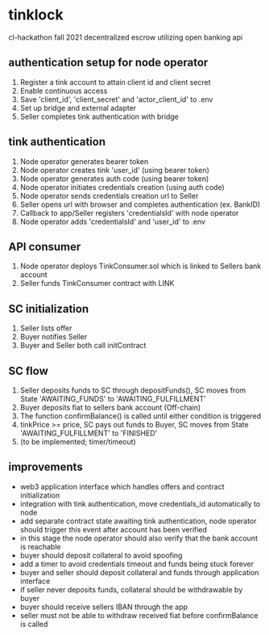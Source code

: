 
# tinklock
cl-hackathon fall 2021 
decentralized escrow utilizing open banking api



## authentication setup for node operator

1. Register a tink account to attain client id and client secret
2. Enable continuous access
3. Save 'client_id', 'client_secret' and 'actor_client_id' to .env
4. Set up bridge and external adapter
5. Seller completes tink authentication with bridge

## tink authentication

1. Node operator generates bearer token
2. Node operator creates tink 'user_id' (using bearer token)
3. Node operator generates auth code (using bearer token)
4. Node operator initiates credentials creation (using auth code)
5. Node operator sends credentials creation url to Seller
6. Seller opens url with browser and completes authentication (ex. BankID)
7. Callback to app/Seller registers 'credentialsId' with node operator
8. Node operator adds 'credentialsId' and 'user_id' to .env

## API consumer

1. Node operator deploys TinkConsumer.sol which is linked to Sellers bank account
2. Seller funds TinkConsumer contract with LINK

## SC initialization

1. Seller lists offer
2. Buyer notifies Seller 
3. Buyer and Seller both call initContract

## SC flow

1. Seller deposits funds to SC through depositFunds(), SC moves from  State 'AWAITING_FUNDS' to 'AWAITING_FULFILLMENT'
2. Buyer deposits fiat to sellers bank account (Off-chain)
4. The function confirmBalance() is called until either condition is triggered  
5. tinkPrice >= price, SC pays out funds to Buyer, SC moves from State 'AWAITING_FULFILLMENT' to 'FINISHED'
6. (to be implemented; timer/timeout)


## improvements

- web3 application interface which handles offers and contract initialization
- integration with tink authentication, move credentials_id automatically to node
- add separate contract state awaiting tink authentication, node operator should trigger this event after account has been verified 
- in this stage the node operator should also verify that the bank account is reachable
- buyer should deposit collateral to avoid spoofing
- add a timer to avoid credentials timeout and funds being stuck forever
- buyer and seller should deposit collateral and funds through application interface
- if seller never deposits funds, collateral should be withdrawable by buyer
- buyer should receive sellers IBAN through the app
- seller must not be able to withdraw received fiat before confirmBalance is called
